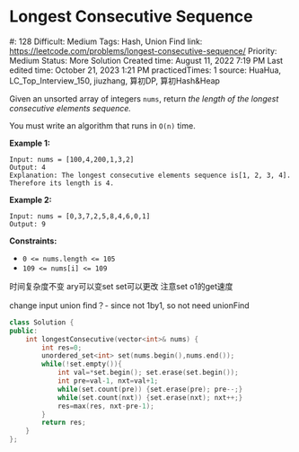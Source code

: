 # Longest Consecutive Sequence

#: 128
Difficult: Medium
Tags: Hash, Union Find
link: https://leetcode.com/problems/longest-consecutive-sequence/
Priority: Medium
Status: More Solution
Created time: August 11, 2022 7:19 PM
Last edited time: October 21, 2023 1:21 PM
practicedTimes: 1
source: HuaHua, LC_Top_Interview_150, jiuzhang, 算初DP, 算初Hash&Heap

Given an unsorted array of integers `nums`, return *the length of the longest consecutive elements sequence.*

You must write an algorithm that runs in `O(n)` time.

**Example 1:**

```
Input: nums = [100,4,200,1,3,2]
Output: 4
Explanation: The longest consecutive elements sequence is[1, 2, 3, 4]. Therefore its length is 4.

```

**Example 2:**

```
Input: nums = [0,3,7,2,5,8,4,6,0,1]
Output: 9

```

**Constraints:**

- `0 <= nums.length <= 105`
- `109 <= nums[i] <= 109`

时间复杂度不变 ary可以变set set可以更改 注意set o1的get速度

change input
union find？- since not 1by1, so not need unionFind

```cpp
class Solution {
public:
    int longestConsecutive(vector<int>& nums) {
        int res=0;
        unordered_set<int> set(nums.begin(),nums.end());
        while(!set.empty()){
            int val=*set.begin(); set.erase(set.begin());
            int pre=val-1, nxt=val+1;
            while(set.count(pre)) {set.erase(pre); pre--;}
            while(set.count(nxt)) {set.erase(nxt); nxt++;}
            res=max(res, nxt-pre-1); 
        }
        return res;
    }
};
```